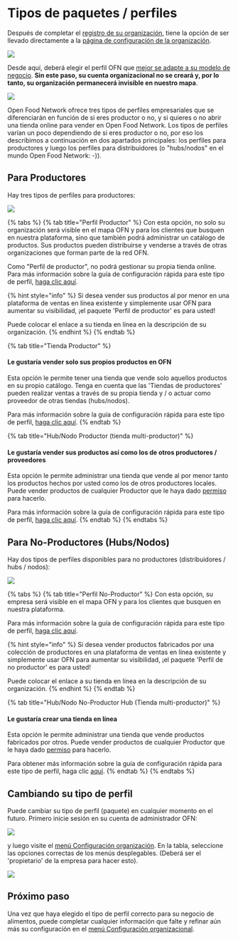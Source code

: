 # Tipos de paquetes / perfiles

Después de completar el [registro de su organización](../register-and-create-your-profile.md#cree-su-primera-cuenta-organizacional), tiene la opción de ser llevado directamente a la [página de configuración de la organización](enterprise-settings.md).

![](../../.gitbook/assets/newregister.jpg)

Desde aquí, deberá elegir el perfil OFN que [mejor se adapte a su modelo de negocio](../../quick-start-guides/). **Sin este paso, su cuenta organizacional no se creará y, por lo tanto, su organización permanecerá invisible en nuestro mapa**.

![](../../.gitbook/assets/newchoose.jpg)

Open Food Network ofrece tres tipos de perfiles empresariales que se diferenciarán en función de si eres productor o no, y si quieres o no abrir una tienda online para vender en Open Food Network. Los tipos de perfiles varían un poco dependiendo de si eres productor o no, por eso los describimos a continuación en dos apartados principales: los perfiles para productores y luego los perfiles para distribuidores \(o "hubs/nodos" en el mundo Open Food Network: -\)\).

## Para Productores

Hay tres tipos de perfiles para productores:

![](../../.gitbook/assets/prod_choosenew.jpg)

{% tabs %}
{% tab title="Perfil Productor" %}
Con esta opción, no solo su organización será visible en el mapa OFN y para los clientes que busquen en nuestra plataforma, sino que también podrá administrar un catálogo de productos. Sus productos pueden distribuirse y venderse a través de otras organizaciones que forman parte de la red OFN.

Como "Perfil de productor", no podrá gestionar su propia tienda online. Para más información sobre la guía de configuración rápida para este tipo de perfil, [haga clic aquí](../../quick-start-guides/).

{% hint style="info" %}
Si desea vender sus productos al por menor en una plataforma de ventas en línea existente y simplemente usar OFN para aumentar su visibilidad, ¡el paquete 'Perfil de productor' es para usted!

Puede colocar el enlace a su tienda en línea en la descripción de su organización.
{% endhint %}
{% endtab %}

{% tab title="Tienda Productor" %}
#### Le gustaría vender solo sus propios productos en OFN

Esta opción le permite tener una tienda que vende solo aquellos productos en su propio catálogo. Tenga en cuenta que las 'Tiendas de productores' pueden realizar ventas a través de su propia tienda y / o actuar como proveedor de otras tiendas \(hubs/nodos\). 

Para más información sobre la guía de configuración rápida para este tipo de perfil, [haga clic aquí](../../quick-start-guides/).
{% endtab %}

{% tab title="Hub/Nodo Productor \(tienda multi-productor\)" %}
#### Le gustaría vender sus productos así como los de otros productores / proveedores

Esta opción le permite administrar una tienda que vende al por menor tanto los productos hechos por usted como los de otros productores locales. Puede vender productos de cualquier Productor que le haya dado [permiso](enterprise-to-enterprise-permissions-e2es.md) para hacerlo.  

Para más información sobre la guía de configuración rápida para este tipo de perfil, [haga clic aquí](../../quick-start-guides/).
{% endtab %}
{% endtabs %}

## Para No-Productores \(Hubs/Nodos\)

Hay dos tipos de perfiles disponibles para no productores \(distribuidores / hubs / nodos\):

![](../../.gitbook/assets/nonprod_new.jpg)

{% tabs %}
{% tab title="Perfil No-Productor" %}
Con esta opción, su empresa será visible en el mapa OFN y para los clientes que busquen en nuestra plataforma. 

Para más información sobre la guía de configuración rápida para este tipo de perfil, [haga clic aquí](../../quick-start-guides/).

{% hint style="info" %}
Si desea vender productos fabricados por una colección de productores en una plataforma de ventas en línea existente y simplemente usar OFN para aumentar su visibilidad, ¡el paquete 'Perfil de no productor' es para usted!

Puede colocar el enlace a su tienda en línea en la descripción de su organización. 
{% endhint %}
{% endtab %}

{% tab title="Hub/Nodo No-Productor Hub \(Tienda multi-productor\)" %}
#### Le gustaría crear una tienda en línea

Esta opción le permite administrar una tienda que vende productos fabricados por otros. Puede vender productos de cualquier Productor que le haya dado [permiso](enterprise-to-enterprise-permissions-e2es.md) para hacerlo.

  Para obtener más información sobre la guía de configuración rápida para este tipo de perfil, haga clic [aquí](../../#greater-than-guias-de-configuracion-rapida-hechas-para-su-empresa).
{% endtab %}
{% endtabs %}

## Cambiando su tipo de perfil

Puede cambiar su tipo de perfil \(paquete\) en cualquier momento en el futuro. Primero inicie sesión en su cuenta de administrador OFN: 

![](../../.gitbook/assets/access1%20%281%29.jpg)

y luego visite el [menú Configuración organización](enterprise-settings.md). En la tabla, seleccione las opciones correctas de los menús desplegables. \(Deberá ser el 'propietario' de la empresa para hacer esto\).

![](../../.gitbook/assets/change-package.png)

## Próximo paso

Una vez que haya elegido el tipo de perfil correcto para su negocio de alimentos, puede completar cualquier información que falte y refinar aún más su configuración en el [menú Configuración organizacional](enterprise-settings.md). 

